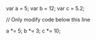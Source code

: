 
var a = 5;
var b = 12;
var c = 5.2;

// Only modify code below this line

a *= 5;
b *= 3;
c *= 10;


